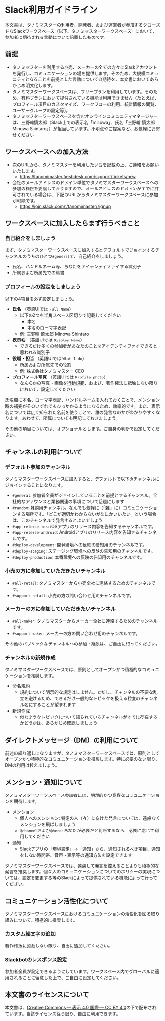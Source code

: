 # Slack利用ガイドライン

本文書は、タノミマスターの利用者、開発者、および運営者が参加するクローズドなSlackワークスペース（以下、タノミマスターワークスペース）において、参加者に期待される言動について記載したものです。

## 前提

* タノミマスターを利用する小売、メーカーの全ての方々にSlackアカウントを発行し、コミュニケーションの場を提供します。そのため、大規模コミュニティとなることを前提とした言動についての期待を、本文書においてあらかじめ明文化します。
* タノミマスターワークスペースは、フリープランを利用しています。そのため、有料プランにおいて提供されている機能は利用できません（たとえば、プロフィール項目のカスタマイズ、ワークフローの利用、統計情報の閲覧、ユーザーグループの設定等）。
* タノミマスターワークスペースを含むオンラインコミュニティマネージャーは、三野輪慎太郎（Slack上での表示名「minowa」、氏名「三野輪 慎太郎 Minowa Shintaro」）が担当しています。不明点やご提案など、お気軽にお寄せください

## ワークスペースへの加入方法
* 次のURLから、タノミマスターを利用したい旨を記載の上、ご連絡をお願いいたします。
  * https://tanomimaster.freshdesk.com/support/tickets/new
* 会社のメールアドレスのドメイン単位でタノミマスターワークスペースへの参加の権限を委譲しておりますので、メールアドレスのドメインがすでに許可されている場合は、下記のURLからタノミマスターワークスペースに参加が可能です。
  * https://join.slack.com/t/tanomimaster/signup

## ワークスペースに加入したらまず行うべきこと

### 自己紹介をしましょう

まず、タノミマスターワークスペースに加入するとデフォルトでジョインするチャンネルのうちのひとつ`#general`で、自己紹介をしましょう。

* 氏名、ハンドルネーム等、あなたをアイデンティファイする識別子
* 所属および所属先での肩書

### プロフィールの設定をしましょう

以下の4項目を必ず設定しましょう。

* **氏名** （英語UIでは `Full Name`）
  * 以下の2つを半角スペース区切りで記載してください
    * 本名
    * 本名のローマ字表記
  * 例: 三野輪 慎太郎 Minowa Shintaro
* **表示名** （英語UIでは `Display Name`）
  * できるだけ多くの参加者があなたのことをアイデンティファイできると思われる識別子
* **役職・担当** （英語UIでは `What I do`）
  * 所属および所属先での役割
  * 例: 株式会社タノミマスター CEO
* **プロフィール写真** （英語UIでは `Profile photo`）
  * なんらかの写真・画像を[行動規範](./code-of-conduct.md)、および、著作権法に抵触しない限りにおいて、設定してください

氏名欄に本名、ローマ字表記、ハンドルネームを入れておくことで、メンション時の補完がそのいずれでもひっかかるようになるため、効率的です。また、表示名については広く知られた名前を使うことで、誰の発言なのかがわかりやすくなります。あわせて、所属についても明記しておきましょう。

その他の項目については、オプショナルとします。ご自身の判断で設定してください。

## チャンネルの利用について

### デフォルト参加のチャンネル

タノミマスターワークスペースに加入すると、デフォルトで以下のチャンネルにジョインすることになります。

* `#general`: 参加者全員がジョインしていることを前提とするチャンネル。全社的なアナウンスと業務関連の事項について話題にします
* `#random`: 雑談用チャンネル。なんでも気軽に（「雑」に）コミュニケーションする場所です。「どこが適切かわからないがなにかいいたい」という場合は、このチャンネルで発言するとよいでしょう
* `#app-release-ios`: iOSアプリのリリース内容を告知するチャンネルです。
* `#app-release-android`: Androidアプリのリリース内容を告知するチャンネルです。
* `#deploy-development`: 開発環境への反映の告知用のチャンネルです。
* `#deploy-staging`: ステージング環境への反映の告知用のチャンネルです。
* `#deploy-production`: 本番環境への反映の告知用のチャンネルです。

### 小売の方に参加していただきたいチャンネル
* `#all-retail`: タノミマスターから小売全社に連絡するためのチャンネルです。
* `#support-retail`: 小売の方の問い合わせ用のチャンネルです。

### メーカーの方に参加していただきたいチャンネル
* `#all-maker`: タノミマスターからメーカー全社に連絡するためのチャンネルです。
* `#support-maker`: メーカーの方の問い合わせ用のチャンネルです。

その他のパブリックなチャンネルへの参加・離脱は、ご自由に行ってください。

### チャンネルの新規作成

タノミマスターワークスペースでは、原則としてオープンかつ積極的なコミュニケーションを推奨します。

* 命名規約
  * 規約について明示的な規定はしません。ただし、チャンネルの不要な乱立を避けるため、できるだけ一般的なトピックを扱える粒度のチャンネル名にすることが望まれます
* 新規作成
  * 似たようなトピックについて語られているチャンネルがすでに存在するかどうかは、あらかじめ確認しましょう

## ダイレクトメッセージ（DM）の利用について

前述の繰り返しになりますが、タノミマスターワークスペースでは、原則としてオープンかつ積極的なコミュニケーションを推奨します。特に必要のない限り、DMの利用は控えましょう。

## メンション・通知について

タノミマスターワークスペース参加者には、明示的かつ寛容なコミュニケーションを期待します。

* メンション
  * 個人へのメンション: 特定の人（々）に向けた発言については、遠慮なくメンションを飛ばしましょう
  * `@channel`および`@here`: あなたが必要だと判断するなら、必要に応じて利用してください
* 通知
  * Slackアプリの「環境設定」→「通知」から、通知されるべき項目、通知をしない時間帯、音声・表示等の通知方法を設定できます

タノミマスターワークスペースでは、遠慮して発言を控えることよりも積極的な発言を推奨します。個々人のコミュニケーションについてのポリシーの実現については、設定を変更する等のSlackによって提供されている機能によって行ってください。

## コミュニケーション活性化について

タノミマスターワークスペースにおけるコミュニケーションの活性化を図る取り組みについて、積極的に推奨します。

### カスタム絵文字の追加

著作権法に抵触しない限り、自由に追加してください。

### Slackbotのレスポンス設定

参加者全員が設定できるようにしています。ワークスペース内でグローバルに適用されることに留意した上で、ご自由に設定してください。

## 本文書のライセンスについて

本文書は、[Creative Commons — 表示 4.0 国際 — CC BY 4.0](https://creativecommons.org/licenses/by/4.0/deed.ja)の下で配布されています。当該ライセンス従う限り、自由に利用できます。
